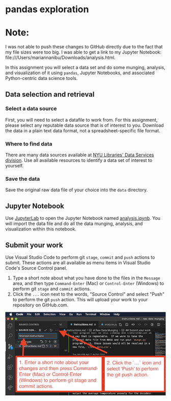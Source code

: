 # pandas exploration

# Note:
I was not able to push these changes to GitHub directly due to the fact that my file sizes were too big. I was able to get a link to my Jupyter Notebook: file:///Users/mariannanibu/Downloads/analysis.html. 

In this assignment you will select a data set and do some munging, analysis, and visualization of it using `pandas`, Jupyter Notebooks, and associated Python-centric data science tools.

## Data selection and retrieval

### Select a data source

First, you will need to select a datafile to work from. For this assignment, please select any reputable data source that is of interest to you. Download the data in a plain text data format, not a spreadsheet-specific file format.

### Where to find data

There are many data sources available at [NYU Libraries' Data Services division](https://guides.nyu.edu/dataservices). Use all available resources to identify a data set of interest to yourself.

### Save the data

Save the original raw data file of your choice into the `data` directory.

## Jupyter Notebook

Use [JupyterLab](http://jupyterlab.io/) to open the Jupyter Notebook named [analysis.ipynb](./analysis.ipynb). You will import the data file and do all the data munging, analysis, and visualization within this notebook.

## Submit your work

Use Visual Studio Code to perform git `stage`, `commit` and `push` actions to submit. These actions are all available as menu items in Visual Studio Code's Source Control panel.

1. Type a short note about what you have done to the files in the `Message` area, and then type `Command-Enter` (Mac) or `Control-Enter` (Windows) to perform git `stage` and `commit` actions.
1. Click the `...` icon next to the words, "Source Control" and select "Push" to perform the git `push` action. This will upload your work to your repository on GitHub.com.

![Pushing work in Visual Studio Code](./images/vscode_stage_commit_push.png)
